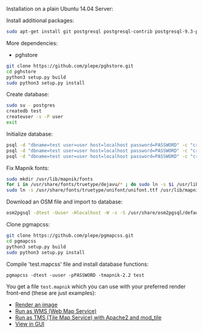 Installation on a plain Ubuntu 14.04 Server:

Install additional packages:
```sh
sudo apt-get install git postgresql postgresql-contrib postgresql-9.3-postgis-2.1 python3-setuptools python3-dev python-mapnik osm2pgsql postgresql-plpython3 python3-postgresql ttf-unifont
```

More dependencies:
* pghstore

```sh
git clone https://github.com/plepe/pghstore.git
cd pghstore
python3 setup.py build
sudo python3 setup.py install
```

Create database:
```sh
sudo su - postgres
createdb test
createuser -s -P user
exit
```
Initialize database:
```sh
psql -d "dbname=test user=user host=localhost password=PASSWORD" -c "create extension hstore"
psql -d "dbname=test user=user host=localhost password=PASSWORD" -c "create extension postgis"
psql -d "dbname=test user=user host=localhost password=PASSWORD" -c "create language plpython3u"
```

Fix Mapnik fonts:
```sh
sudo mkdir /usr/lib/mapnik/fonts
for i in /usr/share/fonts/truetype/dejavu/* ; do sudo ln -s $i /usr/lib/mapnik/fonts/ ; done
sudo ln -s /usr/share/fonts/truetype/unifont/unifont.ttf /usr/lib/mapnik/fonts/
```

Download an OSM file and import to database:
```sh
osm2pgsql -dtest -Uuser -Hlocalhost -W -s -S /usr/share/osm2pgsql/default.style --hstore --hstore-all -G azores-latest.osm.bz2
```

Clone pgmapcss:
```sh
git clone https://github.com/plepe/pgmapcss.git
cd pgmapcss
python3 setup.py build
sudo python3 setup.py install
```

Compile 'test.mapcss' file and install database functions:
```
pgmapcss -dtest -uuser -pPASSWORD -tmapnik-2.2 test
```

You get a file `test.mapnik` which you can use with your preferred render front-end (these are just examples):
* [Render an image](https://github.com/plepe/mapnik-render-image)
* [Run as WMS (Web Map Service)](https://github.com/mapbox/landspeed.js)
* [Run as TMS (Tile Map Service) with Apache2 and mod_tile](https://github.com/openstreetmap/mod_tile)
* [View in GUI](https://github.com/mapnik/mapnik/wiki/MapnikViewer)
